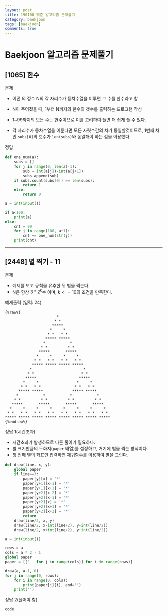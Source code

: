 ```yaml
---
layout: post
title: 190108 백준 알고리즘 문제풀기
category: baekjoon
tags: [baekjoon]
comments: true
---
```


# Baekjoon 알고리즘 문제풀기

## [1065] 한수

문제
- 어떤 의 정수 N의 각 자리수가 등차수열을 이루면 그 수를 한수라고 함
- N이 주어졌을 때, 1부터 N까지의 한수의 갯수를 출력하는 프로그램 작성

- 1~99까지의 모든 수는 한수이므로 이를 고려하여 풀면 더 쉽게 풀 수 있다.
- 각 자리수가 등차수열을 이룬다면 모든 자릿수간의 차가 동일할것이므로, 1번째 차인 `subs[0]`의 갯수가 `len(subs)`와 동일해야 하는 점을 이용했다.

정답
```python
def one_num(a):
    subs = []
    for j in range(0, len(a)-1):
        sub = int(a[j])-int(a[j+1])
        subs.append(sub)
    if subs.count(subs[0]) == len(subs):
        return 1
    else:
        return 0

a = int(input())

if a<100:
    print(a)
else:
    cnt = 99
    for j in range(100, a+1):
        cnt += one_num(str(j))
    print(cnt)
```

---

## [2448] 별 찍기 - 11

문제
- 예제를 보고 규칙을 유추한 뒤 별을 찍는다.
- N은 항상 $3*2^k$수 이며, $k<=10$의 조건을 만족한다.

예제출력 (입력: 24)
```
{%raw%}
                       *                        
                      * *                       
                     *****                      
                    *     *                     
                   * *   * *                    
                  ***** *****                   
                 *           *                  
                * *         * *                 
               *****       *****                
              *     *     *     *               
             * *   * *   * *   * *              
            ***** ***** ***** *****             
           *                       *            
          * *                     * *           
         *****                   *****          
        *     *                 *     *         
       * *   * *               * *   * *        
      ***** *****             ***** *****       
     *           *           *           *      
    * *         * *         * *         * *     
   *****       *****       *****       *****    
  *     *     *     *     *     *     *     *   
 * *   * *   * *   * *   * *   * *   * *   * *  
***** ***** ***** ***** ***** ***** ***** *****
{%endraw%}
```

정답 1(시간초과)
- 시간초과가 발생하므로 다른 풀이가 필요하다.
- 별 크기만큼의 도화지(`paper` 배열)를 설정하고, 거기에 별을 찍는 방식이다.
- 첫 번째 별의 좌표만 입력하면 재귀함수를 이용하여 별을 그린다.
```python
def draw(line, x, y):
    global paper
    if line==3:
        paper[y][x] = '*'
        paper[y+1][x-1] = '*'
        paper[y+1][x+1] = '*'
        paper[y+2][x-2] = '*'
        paper[y+2][x-1] = '*'
        paper[y+2][x] = '*'
        paper[y+2][x+1] = '*'
        paper[y+2][x+2] = '*'
        return
    draw(line/2, x, y)
    draw(line/2, x-int(line/2), y+int(line/2))
    draw(line/2, x+int(line/2), y+int(line/2))

a = int(input())

rows = a
cols = a * 2 - 1
global paper
paper = [[' ' for j in range(cols)] for i in range(rows)]

draw(a, a-1, 0)
for j in range(0, rows):
    for i in range(0, cols):
        print(paper[j][i], end='')
    print('')
```

정답 2(풀어야 함)
```python
code
```
      











